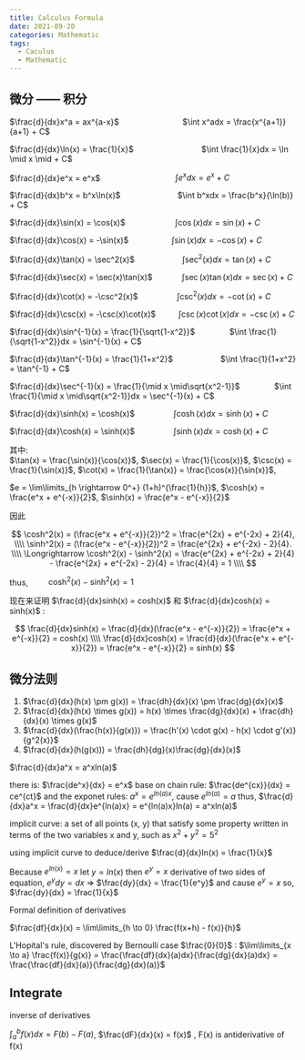 ```yaml
---
title: Calculus Formula
date: 2021-09-20
categories: Mathematic
tags:
  - Caculus
  - Mathematic
---
```


## 微分 —— 积分

$\frac{d}{dx}x^a = ax^{a-x}$ $\qquad$ $\qquad$ $\qquad$ $\int x^adx =
\frac{x^{a+1}}{a+1} + C$

$\frac{d}{dx}\ln(x) = \frac{1}{x}$ $\qquad$ $\qquad$ $\qquad$ &nbsp; $\int
\frac{1}{x}dx = \ln \mid x \mid + C$

$\frac{d}{dx}e^x = e^x$ $\qquad$ $\qquad$ $\qquad$ $\quad$ $\int e^xdx = e^x +
C$

$\frac{d}{dx}b^x = b^x\ln(x)$ $\qquad$ $\qquad$ $\quad$ &nbsp;$\int b^xdx =
\frac{b^x}{\ln(b)} + C$

$\frac{d}{dx}\sin(x) = \cos(x)$ $\qquad$ $\qquad$ &nbsp;&nbsp; $\int \cos(x)dx
= \sin(x) + C$

$\frac{d}{dx}\cos(x) = -\sin(x)$ $\qquad$ $\qquad$ $\int \sin(x)dx = -\cos(x) +
C$

$\frac{d}{dx}\tan(x) = \sec^2(x)$ $\qquad$ $\qquad$ &nbsp; $\int \sec^2(x)dx =
\tan(x) + C$

$\frac{d}{dx}\sec(x) = \sec(x)\tan(x)$ $\qquad$ &nbsp;&nbsp; $\int
\sec(x)\tan(x)dx = \sec(x) + C$

$\frac{d}{dx}\cot(x) = -\csc^2(x)$ $\qquad$ $\quad$ &nbsp; $\int \csc^2(x)dx =
-\cot(x) + C$

$\frac{d}{dx}\csc(x) = -\csc(x)\cot(x)$ $\qquad$ $\int \csc(x)\cot(x)dx =
-\csc(x) + C$

$\frac{d}{dx}\sin^{-1}(x) = \frac{1}{\sqrt{1-x^2}}$ $\qquad$ $\quad$ $\int \frac{1}{\sqrt{1-x^2}}dx = \sin^{-1}(x) + C$

$\frac{d}{dx}\tan^{-1}(x) = \frac{1}{1+x^2}$ $\qquad$ $\qquad$ &nbsp; $\int
\frac{1}{1+x^2} = \tan^{-1} + C$

$\frac{d}{dx}\sec^{-1}(x) = \frac{1}{\mid x \mid\sqrt{x^2-1}}$ $\qquad$ $\quad$ $\int \frac{1}{\mid x \mid\sqrt{x^2-1}}dx = \sec^{-1}(x) + C$

$\frac{d}{dx}\sinh(x) = \cosh(x)$ $\qquad$ $\quad$ &nbsp; $\int \cosh(x)dx =
\sinh(x) + C$

$\frac{d}{dx}\cosh(x) = \sinh(x)$ $\qquad$ $\quad$ &nbsp; $\int \sinh(x)dx =
\cosh(x) + C$

其中:
\
$\tan(x) = \frac{\sin(x)}{\cos(x)}$,
$\sec(x) = \frac{1}{\cos(x)}$, $\csc(x) = \frac{1}{\sin(x)}$,
$\cot(x) = \frac{1}{\tan(x)} = \frac{\cos(x)}{\sin(x)}$,

$e = \lim\limits_{h \rightarrow 0^+} (1+h)^{\frac{1}{h}}$,
$\cosh(x) = \frac{e^x + e^{-x}}{2}$,
$\sinh(x) = \frac{e^x - e^{-x}}{2}$

因此

$$
\cosh^2(x) = (\frac{e^x + e^{-x}}{2})^2 = \frac{e^{2x} + e^{-2x} + 2}{4},
\\\\
\sinh^2(x) = (\frac{e^x - e^{-x}}{2})^2 = \frac{e^{2x} + e^{-2x} - 2}{4}.
\\\\
\Longrightarrow \cosh^2(x) - \sinh^2(x) = \frac{e^{2x} + e^{-2x} + 2}{4} -
\frac{e^{2x} + e^{-2x} - 2}{4} = \frac{4}{4} = 1 \\\\
$$

thus, $\qquad \cosh^2(x) - \sinh^2(x) = 1$

现在来证明 $\frac{d}{dx}sinh(x) = cosh(x)$ 和 $\frac{d}{dx}cosh(x) = sinh(x)$ :

$$
\frac{d}{dx}sinh(x) = \frac{d}{dx}(\frac{e^x - e^{-x}}{2}) = \frac{e^x +
e^{-x}}{2} = cosh(x) \\\\
\frac{d}{dx}cosh(x) = \frac{d}{dx}(\frac{e^x + e^{-x}}{2}) = \frac{e^x -
e^{-x}}{2} = sinh(x)
$$

## 微分法则

1. $\frac{d}{dx}(h(x) \pm g(x)) = \frac{dh}{dx}(x) \pm \frac{dg}{dx}(x)$
2. $\frac{d}{dx}(h(x) \times g(x)) = h(x) \times \frac{dg}{dx}(x) +
\frac{dh}{dx}(x) \times g(x)$
3. $\frac{d}{dx}(\frac{h(x)}{g(x)}) = \frac{h'(x) \cdot g(x) - h(x) \cdot
g'(x)}{g^2(x)}$
4. $\frac{d}{dx}(h(g(x))) = \frac{dh}{dg}(x)\frac{dg}{dx}(x)$

$\frac{d}{dx}a^x = a^xln(a)$

there is: $\frac{de^x}{dx} = e^x$
base on chain rule: $\frac{de^{cx}}{dx} = ce^{ct}$
and the exponet rules: $a^x = e^{ln(a)x}$, cause $e^{ln(a)} = a$
thus, $\frac{d}{dx}a^x = \frac{d}{dx}e^{ln(a)x} = e^{ln(a)x}ln(a) = a^xln(a)$

implicit curve:
a set of all points (x, y) that satisfy some property written in terms of the
two variables x and y, such as $x^2 + y^2 = 5^2$

using implicit curve to deduce/derive $\frac{d}{dx}ln(x) = \frac{1}{x}$

Because $e^{ln(x)} = x$
let $y = ln(x)$
then $e^y = x$
derivative of two sides of equation, $e^ydy = dx$
=> $\frac{dy}{dx} = \frac{1}{e^y}$
and cause $e^y=x$
so, $\frac{dy}{dx} = \frac{1}{x}$

Formal definition of derivatives

$\frac{df}{dx}(x) = \lim\limits_{h \to 0} \frac{f(x+h) - f(x)}{h}$

L'Hopital's rule, discovered by Bernoulli
case $\frac{0}{0}$ : $\lim\limits_{x \to a} \frac{f(x)}{g(x)} =
\frac{\frac{df}{dx}(a)dx}{\frac{dg}{dx}(a)dx} =
\frac{\frac{df}{dx}(a)}{\frac{dg}{dx}(a)}$

## Integrate

inverse of derivatives

$\int_{a}^bf(x)dx = F(b) - F(a)$, $\frac{dF}{dx}(x) = f(x)$ , F(x) is
antiderivative of f(x)
